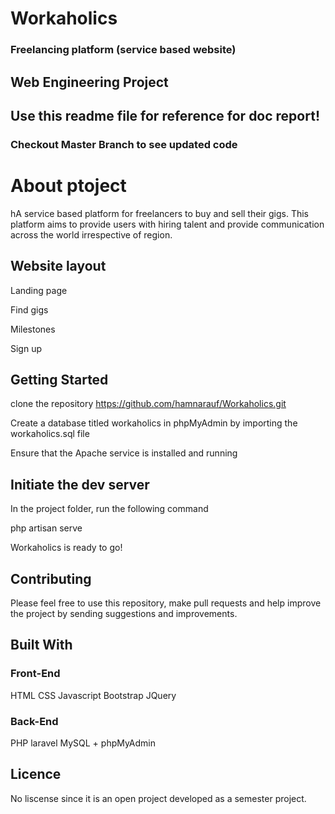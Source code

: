 # Workaholics
### Freelancing platform (service based website)

## Web Engineering Project 
## Use this readme file for reference for doc report!
### Checkout Master Branch to see updated code


# About ptoject
hA service based platform for freelancers to buy and sell their gigs. This platform aims to provide users with hiring talent and provide communication across the world irrespective of region.

## Website layout

Landing page

Find gigs

Milestones

Sign up 


## Getting Started

clone the repository https://github.com/hamnarauf/Workaholics.git

Create a database titled workaholics in phpMyAdmin by importing the workaholics.sql file

Ensure that the Apache service is installed and running

## Initiate the dev server

In the project folder, run the following command

php artisan serve

Workaholics is ready to go!

## Contributing

Please feel free to use this repository, make pull requests and help improve the project by sending suggestions and improvements.

## Built With

### Front-End
HTML
CSS
Javascript
Bootstrap
JQuery

### Back-End

PHP laravel
MySQL + phpMyAdmin

## Licence
No liscense since it is an open project developed as a semester project.
